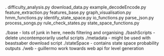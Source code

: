 .
difficulty_analysis.py
download_data.py
example_decodeEncode.py
feature_extraction.py
features_base.py
graph_visualisation.py
hmm_functions.py
identify_state_space.py
io_functions.py
parse_json.py
process_songs.py
rule_check_states.py
state_space_functions.py

./base - lots of junk in here, needs filtering and organising
./bashScripts - delete uncontemporarily useful scripts
./metadata - might be used with beastsaber download script
./stateSpace - contains state space probability outputs
./web - guillermo work towards web api for level generation
